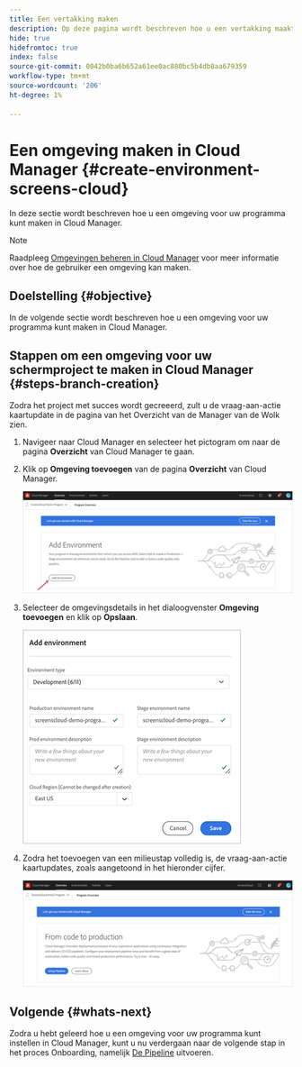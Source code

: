 ```yaml
---
title: Een vertakking maken
description: Op deze pagina wordt beschreven hoe u een vertakking maakt in Cloud Manager for Screens als Cloud Service.
hide: true
hidefromtoc: true
index: false
source-git-commit: 0042b0ba6b652a61ee0ac880bc5b4db8aa679359
workflow-type: tm+mt
source-wordcount: '206'
ht-degree: 1%

---
```



# Een omgeving maken in Cloud Manager {#create-environment-screens-cloud}

In deze sectie wordt beschreven hoe u een omgeving voor uw programma kunt maken in Cloud Manager.

>[!NOTE]
>Raadpleeg [Omgevingen beheren in Cloud Manager](https://experienceleague.adobe.com/docs/experience-manager-cloud-service/implementing/using-cloud-manager/manage-environments.html?lang=en) voor meer informatie over hoe de gebruiker een omgeving kan maken.

## Doelstelling {#objective}

In de volgende sectie wordt beschreven hoe u een omgeving voor uw programma kunt maken in Cloud Manager.

## Stappen om een omgeving voor uw schermproject te maken in Cloud Manager {#steps-branch-creation}

Zodra het project met succes wordt gecreeerd, zult u de vraag-aan-actie kaartupdate in de pagina van het Overzicht van de Manager van de Wolk zien.

1. Navigeer naar Cloud Manager en selecteer het pictogram om naar de pagina **Overzicht** van Cloud Manager te gaan.

1. Klik op **Omgeving toevoegen** van de pagina **Overzicht** van Cloud Manager.

   ![afbeelding](/help/screens-cloud/assets/onboarding/add-environ1.png)

1. Selecteer de omgevingsdetails in het dialoogvenster **Omgeving toevoegen** en klik op **Opslaan**.

   ![afbeelding](/help/screens-cloud/assets/onboarding/add-environ2.png)

1. Zodra het toevoegen van een milieustap volledig is, de vraag-aan-actie kaartupdates, zoals aangetoond in het hieronder cijfer.

   ![afbeelding](/help/screens-cloud/assets/onboarding/add-environ3a.png)

## Volgende {#whats-next}

Zodra u hebt geleerd hoe u een omgeving voor uw programma kunt instellen in Cloud Manager, kunt u nu verdergaan naar de volgende stap in het proces Onboarding, namelijk [De Pipeline](/help/screens-cloud/onboarding-screens-cloud/running-a-pipeline.md) uitvoeren.

